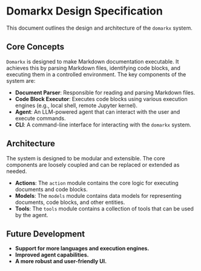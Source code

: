 # Domarkx Design Specification

This document outlines the design and architecture of the `domarkx` system.

## Core Concepts

`Domarkx` is designed to make Markdown documentation executable. It achieves this by parsing Markdown files, identifying code blocks, and executing them in a controlled environment. The key components of the system are:

-   **Document Parser**: Responsible for reading and parsing Markdown files.
-   **Code Block Executor**: Executes code blocks using various execution engines (e.g., local shell, remote Jupyter kernel).
-   **Agent**: An LLM-powered agent that can interact with the user and execute commands.
-   **CLI**: A command-line interface for interacting with the `domarkx` system.

## Architecture

The system is designed to be modular and extensible. The core components are loosely coupled and can be replaced or extended as needed.

-   **Actions**: The `action` module contains the core logic for executing documents and code blocks.
-   **Models**: The `models` module contains data models for representing documents, code blocks, and other entities.
-   **Tools**: The `tools` module contains a collection of tools that can be used by the agent.

## Future Development

-   **Support for more languages and execution engines.**
-   **Improved agent capabilities.**
-   **A more robust and user-friendly UI.**
